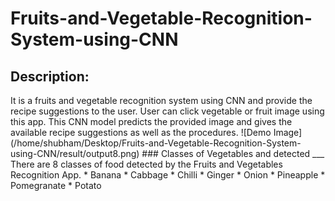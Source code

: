 # Fruits-and-Vegetable-Recognition-System-using-CNN
<h2>Description:</h2> It is a fruits and vegetable recognition system using CNN and provide the recipe suggestions to the user. User can click vegetable or fruit image using this app. This CNN model predicts the provided image and gives the available recipe suggestions as well as the procedures. 
![Demo Image](/home/shubham/Desktop/Fruits-and-Vegetable-Recognition-System-using-CNN/result/output8.png)
### Classes of Vegetables and detected
___
There are 8 classes of food detected by the Fruits and Vegetables Recognition App.
* Banana
* Cabbage
* Chilli
* Ginger
* Onion
* Pineapple
* Pomegranate
* Potato <br>
